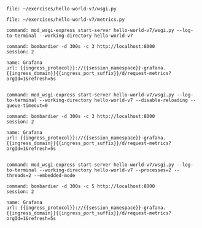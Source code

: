 ```editor:open-file
file: ~/exercises/hello-world-v7/wsgi.py
```

```editor:open-file
file: ~/exercises/hello-world-v7/metrics.py
```

```terminal:execute
command: mod_wsgi-express start-server hello-world-v7/wsgi.py --log-to-terminal --working-directory hello-world-v7
```

```terminal:execute
command: bombardier -d 300s -c 3 http://localhost:8000
session: 2
```

```dashboard:reload-dashboard
name: Grafana
url: {{ingress_protocol}}://{{session_namespace}}-grafana.{{ingress_domain}}{{ingress_port_suffix}}/d/request-metrics?orgId=1&refresh=5s
```

```terminal:interrupt-all
```

```terminal:execute
command: mod_wsgi-express start-server hello-world-v7/wsgi.py --log-to-terminal --working-directory hello-world-v7 --disable-reloading --queue-timeout=0
```

```terminal:execute
command: bombardier -d 300s -c 3 http://localhost:8000
session: 2
```

```dashboard:reload-dashboard
name: Grafana
url: {{ingress_protocol}}://{{session_namespace}}-grafana.{{ingress_domain}}{{ingress_port_suffix}}/d/request-metrics?orgId=1&refresh=5s
```

```terminal:interrupt-all
```

```terminal:execute
command: mod_wsgi-express start-server hello-world-v7/wsgi.py --log-to-terminal --working-directory hello-world-v7 --processes=2 --threads=2 --embedded-mode
```

```terminal:execute
command: bombardier -d 300s -c 5 http://localhost:8000
session: 2
```

```dashboard:reload-dashboard
name: Grafana
url: {{ingress_protocol}}://{{session_namespace}}-grafana.{{ingress_domain}}{{ingress_port_suffix}}/d/request-metrics?orgId=1&refresh=5s
```

```terminal:interrupt-all
```
